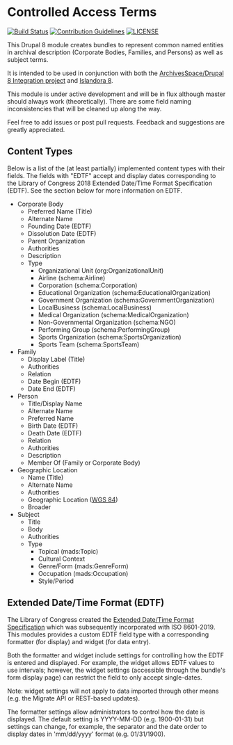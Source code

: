 # Controlled Access Terms

[![Build Status][1]](https://travis-ci.com/Islandora-CLAW/controlled_access_terms)
[![Contribution Guidelines][2]](./CONTRIBUTING.md)
[![LICENSE][3]](./LICENSE)

This Drupal 8 module creates bundles to represent common named entities
in archival description (Corporate Bodies, Families, and Persons) as well as
subject terms.

It is intended to be used in conjunction with both the [ArchivesSpace/Drupal 8
Integration project](https://github.com/jasloe/archivesspace-drupal) and
[Islandora 8](https://github.com/Islandora-CLAW/CLAW).

This module is under active development and will be in flux although master
should always work (theoretically). There are some field naming inconsistencies
that will be cleaned up along the way.

Feel free to add issues or post pull requests. Feedback and suggestions are
greatly appreciated.

## Content Types

Below is a list of the (at least partially) implemented content types with
their fields. The fields with "EDTF" accept and display dates corresponding
to the Library of Congress 2018 Extended Date/Time Format Specification (EDTF).
See the section below for more information on EDTF.

- Corporate Body
  - Preferred Name (Title)
  - Alternate Name
  - Founding Date (EDTF)
  - Dissolution Date (EDTF)
  - Parent Organization
  - Authorities
  - Description
  - Type
    - Organizational Unit (org:OrganizationalUnit)
    - Airline (schema:Airline)
    - Corporation (schema:Corporation)
    - Educational Organization (schema:EducationalOrganization)
    - Government Organization (schema:GovernmentOrganization)
    - LocalBusiness (schema:LocalBusiness)
    - Medical Organization (schema:MedicalOrganization)
    - Non-Governmental Organization (schema:NGO)
    - Performing Group (schema:PerformingGroup)
    - Sports Organization (schema:SportsOrganization)
    - Sports Team (schema:SportsTeam)
- Family
  - Display Label (Title)
  - Authorities
  - Relation
  - Date Begin (EDTF)
  - Date End (EDTF)
- Person
  - Title/Display Name
  - Alternate Name
  - Preferred Name
  - Birth Date (EDTF)
  - Death Date (EDTF)
  - Relation
  - Authorities
  - Description
  - Member Of (Family or Corporate Body)
- Geographic Location
  - Name (Title)
  - Alternate Name
  - Authorities
  - Geographic Location ([WGS 84](https://en.wikipedia.org/wiki/World_Geodetic_System))
  - Broader
- Subject
  - Title
  - Body
  - Authorities
  - Type
    - Topical (mads:Topic)
    - Cultural Context
    - Genre/Form (mads:GenreForm)
    - Occupation (mads:Occupation)
    - Style/Period

## Extended Date/Time Format (EDTF)

The Library of Congress created the [Extended Date/Time Format Specification](http://www.loc.gov/standards/datetime/edtf.html)
which was subsequently incorporated with ISO 8601-2019. This modules provides
a custom EDTF field type with a corresponding formatter (for display) and widget
(for data entry).

Both the formatter and widget include settings for controlling
how the EDTF is entered and displayed. For example, the widget allows EDTF
values to use intervals; however, the widget settings (accessible through the
bundle's form display page) can restrict the field to only accept single-dates.

Note: widget settings will not apply to data imported through other means (e.g.
the Migrate API or REST-based updates).

The formatter settings allow administrators to control how the date is
displayed. The default setting is YYYY-MM-DD (e.g. 1900-01-31) but settings
can change, for example, the separator and the date order to display dates in
'mm/dd/yyyy' format (e.g. 01/31/1900).

[1]: https://travis-ci.org/Islandora-CLAW/controlled_access_terms.png?branch=8.x-1.x
[2]: http://img.shields.io/badge/CONTRIBUTING-Guidelines-blue.svg
[3]: https://img.shields.io/badge/license-GPLv2-blue.svg?style=flat-square

